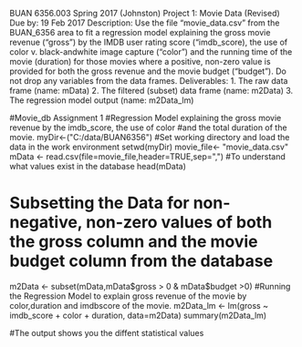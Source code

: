 BUAN 6356.003  Spring 2017 (Johnston) Project 1: Movie Data (Revised) Due by:   19 Feb 2017 Description: Use the file “movie_data.csv” from the BUAN_6356 area to fit a regression model explaining the gross movie revenue (“gross”)  by the IMDB user rating score (“imdb_score),  the use of color v. black-andwhite image capture (“color”) and the running time of the movie (duration) for those movies where a positive, non-zero value is provided for both the gross revenue and the movie budget (“budget”).  Do not drop any variables from the data frames. Deliverables: 1. The raw data frame     (name: mData) 2. The filtered (subset) data frame   (name: m2Data) 3. The regression model output   (name: m2Data_lm) 



#Movie_db Assignment 1
#Regression Model explaining the gross movie revenue by the imdb_score, the use of color 
#and the total duration of the movie.
myDir<-("C:/data/BUAN6356")
#Set working directory and load the data in the work environment
setwd(myDir)
movie_file<- "movie_data.csv"
mData <- read.csv(file=movie_file,header=TRUE,sep=",")
#To understand what values exist in the database
head(mData)
# Subsetting the Data for non-negative, non-zero values of both the gross column and the movie budget column from the database
m2Data <- subset(mData,mData$gross > 0 & mData$budget >0)
#Running the Regression Model to explain gross revenue of the movie by color,duration and imdbscore of the movie.
m2Data_lm <- lm(gross ~ imdb_score + color + duration, data=m2Data)
summary(m2Data_lm)

#The output shows you the diffent statistical values
